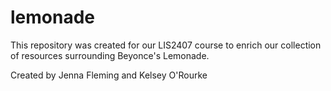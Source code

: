 # lemonade
This repository was created for our LIS2407 course to enrich our collection of resources surrounding Beyonce's Lemonade. 

Created by Jenna Fleming and Kelsey O'Rourke
